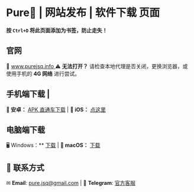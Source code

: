 #  Pure🚀 | 网站发布 | 软件下载 页面  
**按 `Ctrl+D` 将此页面添加为书签，防止走失！**  

## 官网  
🔗 [www.purejsq.info  ](www.purejsq.info  )
⚠ **无法打开？** 请检查本地代理是否关闭，更换浏览器，或使用手机的 **4G 网络** 进行尝试。  

## 手机端下载 |
**📲 安卓：** [APK 直通车下载](https://183.240.210.119:6443/dl/package/android/pure-v2.0.1.apk) | **🍏 iOS：** [点这里](https://183.240.210.119:6443/zhs/ios/tps://purevnet.com/zhs/ios/)  

## 电脑端下载
🖥 Windows：** [下载](https://183.240.210.119:6443/zhs/windows/) | **🍎 macOS：** [下载](https://183.240.210.119:6443/zhs/macos/)  

## 📩 联系方式  
✉ **Email**: [pure.jsq@gmail.com](mailto:pure.jsq@gmail.com) | 💬 **Telegram**: [官方客服](https://t.me/purejiasuqi)  
